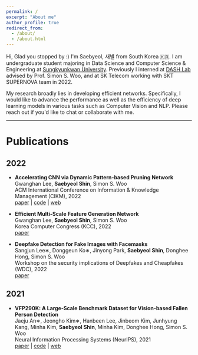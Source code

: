 ```yaml
---
permalink: /
excerpt: "About me"
author_profile: true
redirect_from:
  - /about/
  - /about.html
---
```


Hi, Glad you stopped by :) I'm Saebyeol, 새별 from South Korea 🇰🇷.
I am undergraduate student majoring in Data Science and Computer Science & Engineering at [Sungkyunkwan University](https://www.skku.edu/eng/).
Previously I interned at [DASH Lab](https://dash-lab.github.io/) advised by Prof. Simon S. Woo, and at SK Telecom working with SKT SUPERNOVA team in 2022.

My research broadly lies in developing efficient networks. Specifically, I would like to advance the performance as well as the efficiency of deep learning models in various tasks such as Computer Vision and NLP. Please reach out if you'd like to chat or collaborate with me.

---

# Publications

## 2022

- **Accelerating CNN via Dynamic Pattern‑based Pruning Network**
  <br/>Gwanghan Lee, **Saebyeol Shin**, Simon S. Woo
  <br/>ACM International Conference on Information & Knowledge Management (CIKM), 2022
  <br/>[paper](../files/dpp_net.pdf) \| [code](https://github.com/SaebyeolShin/DPPNet) \| [web](https://sites.google.com/g.skku.edu/dppnet/)

- **Efficient Multi-Scale Feature Generation Network**
  <br/>Gwanghan Lee, **Saebyeol Shin**, Simon S. Woo
  <br/>Korea Computer Congress (KCC), 2022
  <br/>[paper](../files/emg_net.pdf)

- **Deepfake Detection for Fake Images with Facemasks**
  <br/>Sangjun Lee∗, Donggeun Ko∗, Jinyong Park, **Saebyeol Shin**, Donghee Hong, Simon S. Woo
  <br/>Workshop on the security implications of Deepfakes and Cheapfakes (WDC), 2022
  <br/>[paper](https://dl.acm.org/doi/pdf/10.1145/3494109.3527189)

## 2021

- **VFP290K: A Large‑Scale Benchmark Dataset for Vision‑based Fallen Person Detection**
  <br/>Jaeju An∗, Jeongho Kim∗, Hanbeen Lee, Jinbeom Kim, Junhyung Kang, Minha Kim, **Saebyeol Shin**, Minha Kim, Donghee Hong, Simon S. Woo
  <br/>Neural Information Processing Systems (NeurIPS), 2021
  <br/>[paper](https://openreview.net/pdf?id=y2AbfIXgBK3) \| [code](https://github.com/DASH-Lab/VFP290K) \| [web](https://sites.google.com/view/dash-vfp300k/)

<!-- ### CV -->

<!-- Here is my [CV](../files/saebyeol_cv.pdf){:target="\_blank"} ! -->
